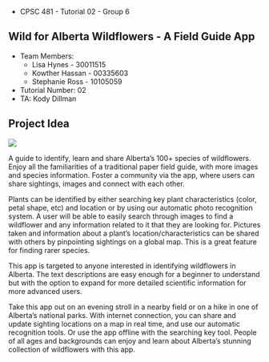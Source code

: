  - CPSC 481 - Tutorial 02 - Group 6

## Wild for Alberta Wildflowers - A Field Guide App

* Team Members:
  * Lisa Hynes - 30011515
  * Kowther Hassan - 00335603
  * Stephanie Ross - 10105059
* Tutorial Number: 02
* TA: Kody Dillman

## Project Idea

![](https://kowther.github.io/FieldGuide-481/wildflower_small.png)

A guide to identify, learn and share Alberta’s 100+ species of wildflowers. Enjoy all the familiarities of a traditional paper field guide, with more images and species information. Foster a community via the app, where users can share sightings, images and connect with each other.

Plants can be identified by either searching key plant characteristics (color, petal shape, etc) and location or by using our automatic photo recognition system. A user will be able to easily search through images to find a wildflower and any information related to it that they are looking for. Pictures taken and information about a plant’s location/characteristics can be shared with others by pinpointing sightings on a global map. This is a great feature for finding rarer species. 

This app is targeted to anyone interested in identifying wildflowers in Alberta. The text descriptions are easy enough for a beginner to understand but with the option to expand for more detailed scientific information for more advanced users.

Take this app out on an evening stroll in a nearby field or on a hike in one of Alberta’s national parks. With internet connection, you can share and update sighting locations on a map in real time, and use our automatic recognition tools. Or use the app offline with the searching key tool. People of all ages and backgrounds can enjoy and learn about Alberta’s stunning collection of wildflowers with this app.


